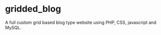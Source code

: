 gridded_blog
============

A full custom grid based blog type website using PHP, CSS, javascript and MySQL.

